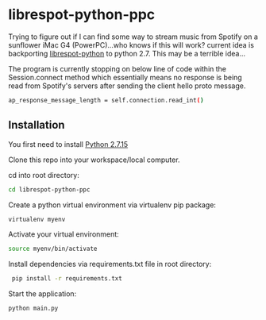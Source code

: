 # librespot-python-ppc

Trying to figure out if I can find some way to stream music from Spotify on a sunflower iMac G4 (PowerPC)...who knows if this will work? current idea is backporting [librespot-python](https://github.com/kokarare1212/librespot-python) to python 2.7. This may be a terrible idea...

The program is currently stopping on below line of code within the Session.connect method which essentially means no response is being read from Spotify's servers after sending the client hello proto message.
```bash
ap_response_message_length = self.connection.read_int()
```

## Installation

You first need to install [Python 2.7.15](https://www.python.org/downloads/release/python-2715/)

Clone this repo into your workspace/local computer.

cd into root directory:

```bash
cd librespot-python-ppc
```

Create a python virtual environment via virtualenv pip package:
```bash
virtualenv myenv
```
Activate your virtual environment:
```bash
source myenv/bin/activate
```
Install dependencies via requirements.txt file in root directory:

```bash
 pip install -r requirements.txt
```
Start the application:
```bash
python main.py
```
